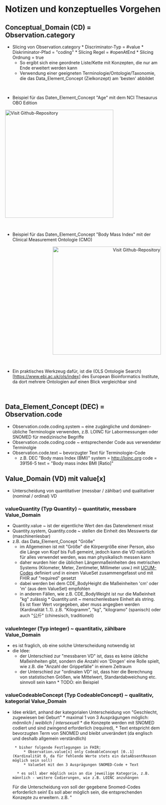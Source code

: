 # Notizen und konzeptuelles Vorgehen

## Conceptual_Domain (CD) = Observation.category
* Slicing von Observation.category
       * Discriminator-Typ = #value
       * Diskriminator-Pfad = "coding"
       * Slicing Regel = #openAtEnd
       * Slicing Ordnung = true
    * So ergibt sich eine geordnete Liste/Kette mit Konzepten, die nur am Ende erweitert werden kann
    * Verwendung einer geeigneten Terminologie/Ontologie/Taxonomie, die das Data_Element_Concept (Zielkonzept) am 'besten' abbildet
<br>


* Beispiel für das Daten_Element_Concept "Age" mit dem NCI Thesaurus OBO Edition
<body>
<p style="text-align:left"><img height="350" alt="Visit Github-Repository" src="hierarchy-of-DEC-Age.png"/></p>
</body>
<br>


* Beispiel für das Daten_Element_Concept "Body Mass Index" mit der Clinical Measurement Ontologie (CMO)


<body>
<p style="text-align:right"><img height="350" alt="Visit Github-Repository" src="hierarchy-of-DEC-BodyMassIndex.png"/></p>
</body>
<br>


* Ein praktisches Werkzeug dafür, ist die (OLS Ontologie Search)[https://www.ebi.ac.uk/ols/index] des European Bioinformatics Institute, da dort mehrere Ontologien auf einen Blick vergleichbar sind
<br>


## Data_Element_Concept (DEC) = Observation.code
* Observation.code.coding.system ~ eine zugängliche und domänen-übliche Terminologie verwenden, z.B. LOINC für Labormessungen oder SNOMED für medizinische Begriffe
* Observation.code.coding.code ~ entsprechender Code aus verwendeter Terminolgie
* Observation.code.text ~ bevorzugter Text für Terminologie-Code
    * z.B. DEC "Body mass Index (BMI)"
        system = http://loinc.org
        code = 39156-5
        text = "Body mass index BMI [Ratio]"


## Value_Domain (VD) mit value[x]

   * Unterscheidung von quantitativer (messbar / zählbar) und qualitativer (nominal / ordinal) VD


### valueQuantity (Typ Quantity) ~ quantitativ, messbare Value_Domain
   * Quantity.value ~ ist der eigentliche Wert den das Datenelement misst
   * Quantity.system, Quantity.code ~ stellen die Einheit des Messwerts dar (maschinenlesbar)
   * z.B. das Data_Element_Concept "Größe"
        * im Allgemeinen ist mit "Größe" die Körpergröße einer Person, also die Länge von Kopf bis Fuß gemeint, jedoch kann die VD natürlich für alles verwendet werden, was man physikalisch messen kann
        * daher wurden hier die üblichen Längenmaßeinheiten des metrischen Systems (Kilometer, Meter, Zentimeter, Millimeter usw.) mit [UCUM-Codes](http://unitsofmeasure.org) definiert und in einem ValueSet zusammengefasst und mit FHIR auf "required" gesetzt
        * dabei werden bei dem CDE_BodyHeight die Maßeinheiten 'cm' oder 'm' (aus dem ValueSet) empfohlen 
        * in anderen Fällen, wie z.B. CDE_BodyWeight ist nur die Maßeinheit "kg" zulässig
    * Quantity.unit ~ menschenlesbare Einheit als string. Es ist fixer Wert vorgegeben, aber muss angegben werden (Kardinalität 1..1). 
        z.B. "Kilogramm", "kg", "kilogramo" (spanisch) oder auch "公斤" (chinesisch, traditionell)


### valueInteger (Typ integer) ~ quantitativ, zählbare Value_Domain
   * es ist fraglich, ob eine solche Unterscheidung notwendig ist 
   * die Idee: 
       * der Unterschied zur "messbaren VD" ist, dass es keine übliche Maßeinheiten gibt, sondern die Anzahl von 'Dingen' eine Rolle spielt, wie z.B. die "Anzahl der Grippefälle" in einem Zeitraum
       * der Unterschied zur "ordinalen VD" ist, dass hier die Berechnung von statistischen Größen, wie Mittelwert, Standardabweichung etc. sinnvoll sein kann
    * TODO: ein Beispiel 


### valueCodeableConcept (Typ CodeableConcept) ~ qualitativ, kategorial Value_Domain
* Idee erklärt, anhand der kategorialen Unterscheidung von "Geschlecht, zugewiesen bei Geburt"
       * maximal 1 von 3 Ausprägungen möglich: *männlich | weiblich | intersexuell*
       * die Konzepte werden mit SNOMED codiert und sind zwingend erforderlich (required),
       * Text entspricht dem bevorzugten Term von SNOMED und bleibt unverändert (da englisch und deshalb allgemein verständlich)
            
       * bisher folgende Festlegungen in FHIR:
           * Observation.value[x] only CodeableConcept [0..1] (Kardinalität 0, da für fehlende Werte stets ein dataAbsentReason möglich sein soll)
           * ValueSet mit den 3 Ausprägungen SNOMED-Code + Text

        * es soll aber möglich sein an die jeweilige Kategorie, z.B. männlich - weitere Codierungen, wie z.B. LOINC anzuhängen
    
    Für die Unterscheidung von  soll der gegebene Snomed-Codes erforderlich sein! Es soll aber möglich sein, die entsprechenden Konzepte zu erweitern. z.B. "
